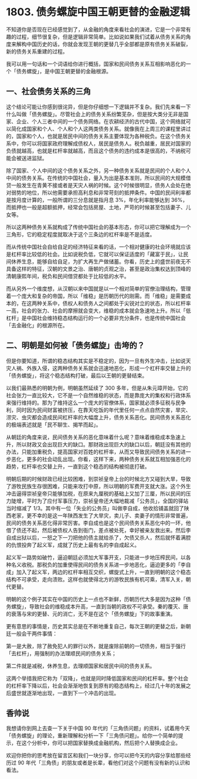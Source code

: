 # 1803. 债务螺旋中国王朝更替的金融逻辑

不知道你是否现在已经感觉到了，从金融的角度来看社会的演进，它是一个非常有趣的过程，细节很复杂，但是逻辑非常简单。比如说如果我们试着从债务关系的角度来解构中国历史的话，你就会发现王朝的更替几乎全部都是原有债务关系破裂，新的债务关系重建的过程。

我可以用一句话和一个词语给你进行概括，国家和民间债务关系互相影响恶化的一个「债务螺旋」，是中国王朝更替的金融根源。

## 一、社会债务关系的三角

这个结论可能让你感到很诧异，但是你仔细想一下逻辑并不复杂。我们先来看一下什么叫做「债务螺旋」。尽管社会上的债务关系纷繁芜杂，但是按大类分无非是国家、企业、个人三者中间的一个债务网络。在农耕经济的古代中国，这个网络就可以简化成国家和个人、个人和个人这两类债务关系。就像我在上周三的课程里讲过的，国家和个人，也就是居民中间的债务关系主要体现为各种税负。在这个债务关系中，你可以将国家政府理解成债权人，居民是债务人。税负越重，居民对国家的负债就越高，也就是杠杆率就越高，而且这个债务的违约成本是很高的，不纳税可能会被送进监狱。

除了国家、个人中间的这个债务关系之外，另一种债务关系就是民间的个人和个人中间的债务关系。在传统的中国社会，量入为出是基本准则，所以民间的大规模借贷一般发生在青黄不接或者是天灾人祸的时候。这个时候很明显，债务人会处在绝对弱势的地位，所以他需要承担高利息和非常苛刻的抵押条件。中国的民间利率都是按月度计算的，一般所谓的三分息就是指月息 3%，年化利率能够达到 36%，而抵押也一般是超额抵押，经常会包括房屋、土地，严苛的时候甚至包括妻子、儿女等。

所以这两种债务关系就构成了传统中国社会的基本形态，你可以把它理解成为一个三角形，它的稳定程度就取决于这个三条边的杠杆率是不是适度。

而从传统中国社会自给自足的经济特征来看的话，一个相对健康的社会环境就应该是杠杆率比较低的社会。比如说税负低，它就可以保证适度的「藏富于民」，让民间休养生息，能够自给自足，为扩大再生产做储蓄。你看，历史上的盛世前夜无不具备这样的特征，汉朝的文景之治、唐朝的贞观之治，甚至是政治集权达到顶峰的清朝康熙年间，税负和民间借贷都处于比较低的水平。

而从另外一个维度想，从汉朝以来中国就是以一个相对简单的官僚治理结构，管理着一个庞大和复杂的帝国，所以「维稳」是历朝历代的刚需。而「维稳」是需要成本的，在这两种关系中，债权人和债务人之间都处于尖锐对立的状态，所以杠杆率一高，社会的张力、社会的摩擦就会变大，维稳的成本就会急速地上升。所以「低杠杆」是中国社会维持稳态结构运行的一个必要非充分条件，也是传统中国社会「去金融化」的根源所在。

## 二、明朝是如何被「债务螺旋」击垮的？

但是你要知道，所谓的稳态结构其实是不稳定的，因为一旦有外生冲击，比如说天灾人祸、外族入侵，这两种债务关系就会迅速地恶化，形成一个杠杆率交替上升的「债务螺旋」，将这个稳态结构打破，最后以王朝的更替结束。

以我们最熟悉的明朝为例，明朝虽然延续了 300 多年，但是从朱元璋开始，它的社会张力一直比较大，它不是一个自然维稳的状态，而是靠庞大的集权和行政体系来强行维持的。那为了维持这么一个庞大的官僚体系，国家就必须多征税与民争利，同时因为民间财富被挤压，在靠天吃饭的年代里任何一点点自然灾害，旱灾、涝灾、虫灾都会造成民间杠杆率的大幅度上升，债务关系恶化。民间债务关系恶化的极端表述就是「民不聊生、揭竿而起」。

从朝廷的角度来说，民间债务关系的恶化意味着什么呢？意味着维稳成本急速上升，所以财政又会出现巨大的缺口。那财政出现巨大的缺口以后，朝廷没有其他的办法，只能加重税负，提高国家对百姓的杠杆率，从而又导致民间债务关系的进一步恶化，更多的社会动乱出现。你看，这样下来，两种债务关系就互相加强恶化的趋势，杠杆率也交替上升，一直到这个稳态的结构被彻底打破。

明朝后期的时候财政已经比较困难，到崇祯皇帝上台的时候北方又碰到大旱，导致了游牧民族生存很困难，只能来攻打中原，所以明朝的军费开支就大涨。这个外生冲击逼得崇祯皇帝只能够加税，在原来九厘税的基础上又加了三厘，所以民间的压力陡增，平时为了应付军事压力，崇祯皇帝还大幅地裁减「公务员」，全国的驿站当时缩减了 1/3。其中有一位「失业的公务员」叫做李自成，他收拾铺盖就回了陕西老家，更不幸的是这一年陕西发生了大旱灾，卖儿子、卖妻子的情形非常普遍，民间的债务关系恶化得非常厉害。李自成也是这个民间债务关系恶化中的一环，他借了债还不起，然后被债权人告到衙门，差点被处死，幸好被亲友救出来。然后李自成出狱以后，一怒之下一刀把他的债主就给杀了，欠债又杀人，然后就怀着满腔的仇恨投奔了起义军，成就了历史上最有名的李自成起义。

起义军一路势如破竹，逼迫朝廷必须加大军事开支，只能进一步地压榨民间，以各种名义收税。那税负的加重使得民间的债务关系进一步地恶化，逼迫更多的「李自成」加入了起义军，两边的杠杆率相互交织，螺旋式上升，一直到明朝的这个稳态结构不可承受，走向溃败。这样也就使得北方的游牧民族有机可乘，清军入关，朝代更替。

明朝的这个例子其实在中国的历史上一点也不新鲜，历朝历代大多是因为这种「债务螺旋」，导致社会的维稳成本升高，一直到当朝的政权不可承受。秦的覆灭、唐的衰落与宋的更替、元的消亡，无不是在这个「债务螺旋」下的故事重演。

更有意思的事情是，历史其实总是在不断地重复自己，每次王朝的更替之后，新朝廷一般会干两件事情：

第一是大赦，除了赦免犯人的罪行以外，就是废除前朝的一切债务，相当于强行「去杠杆」，用强制的办法理顺民间的债务关系；

第二件就是减税，休养生息，去理顺国家和居民中间的债务关系。

这两个举措我把它称为「双降」，也就是同时降低国家和民间的杠杆率。整个社会的杠杆率下降以后，社会会渐渐地恢复到原有的稳态结构上，经过几十年的发展之后盛世就逐渐地出现，一直到下一个冲击的出现。

## 香帅说

我想请你到网上去查一下关于中国 90 年代的「三角债问题」的资料，试着用今天「债务螺旋」的理论，重新理解和分析一下「三角债问题」。给你一个简单的提示，在这个分析中，你可以把国家替换成金融机构，然后把个人替换成企业。

欢迎你把你的思考放在留言区和我们一块分享，你可以把今天的内容分享给那些经历过 90 年代「三角债」的朋友或者是长辈，看他们对这个问题有没有新的认识和看法。






